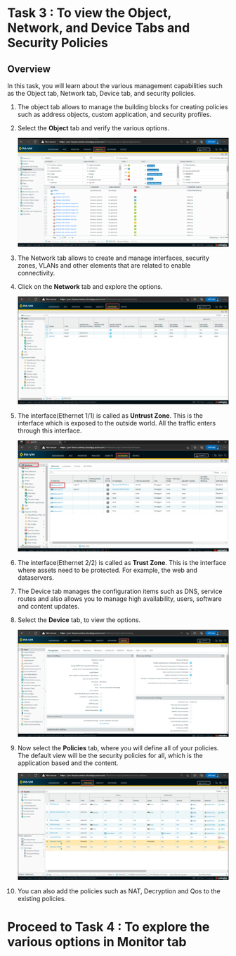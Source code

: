 # Task 3 : To view the Object, Network, and Device Tabs and Security Policies

## Overview

In this task, you will learn about the various management capabilities such as the Object tab, Network tab, Device tab, and security policies.
  
1. The object tab allows to manage the building blocks for creating policies such as address objects, custom application, and security profiles.

1. Select the **Object** tab and verify the various options.
    
    ![](../images/image010.png)

1. The Network tab allows to create and manage interfaces, security zones, VLANs and other elements that are related to enable connectivity.

1. Click on the **Network** tab and explore the options.

    ![](../images/image011.png)
    
1. The interface(Ethernet 1/1) is called as **Untrust Zone**. This is the interface which is exposed to the outside world. All the traffic enters through this interface.

    ![](../images/image022.png) 

1. The interface(Ethernet 2/2) is called as **Trust Zone**.  This is the interface where assets need to be protected. For example, the web and dataservers.

1. The Device tab manages the configuration items such as DNS, service routes and also allows you to manage high availability, users, software and content updates.

1. Select the **Device** tab, to view the options.

    ![](../images/image09.png) 
      
1. Now select the **Policies** tab, where you will define all of your policies. The default view will be the security policies for all, which is the application based and the content.
    
    ![](../images/image012.png) 
    
1. You can also add the policies such as NAT, Decryption and Qos to the existing policies.


# Proceed to Task 4 : To explore the various options in Monitor tab
